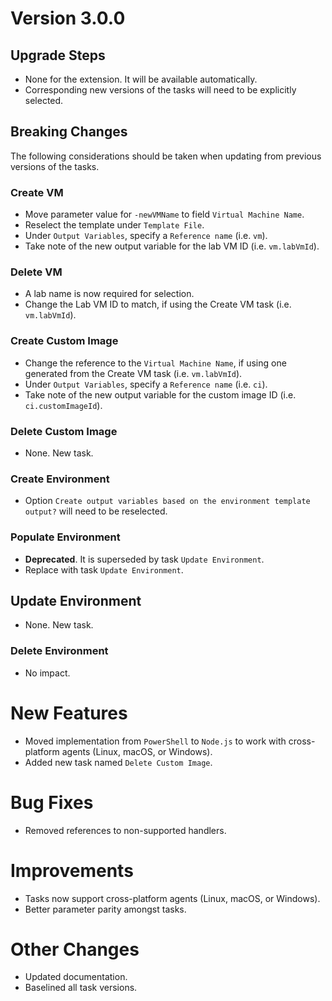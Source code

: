 # Version 3.0.0

## Upgrade Steps
- None for the extension. It will be available automatically.
- Corresponding new versions of the tasks will need to be explicitly selected.

## Breaking Changes
The following considerations should be taken when updating from previous versions of the tasks.

### Create VM
* Move parameter value for `-newVMName` to field `Virtual Machine Name`.
* Reselect the template under `Template File`.
* Under `Output Variables`, specify a `Reference name` (i.e. `vm`).
* Take note of the new output variable for the lab VM ID (i.e. `vm.labVmId`).

### Delete VM
* A lab name is now required for selection.
* Change the Lab VM ID to match, if using the Create VM task (i.e. `vm.labVmId`).

### Create Custom Image
* Change the reference to the `Virtual Machine Name`, if using one generated from the Create VM task (i.e. `vm.labVmId`).
* Under `Output Variables`, specify a `Reference name` (i.e. `ci`).
* Take note of the new output variable for the custom image ID (i.e. `ci.customImageId`).

### Delete Custom Image
* None. New task.

### Create Environment
* Option `Create output variables based on the environment template output?` will need to be reselected.

### Populate Environment
* **Deprecated**. It is superseded by task `Update Environment`.
* Replace with task `Update Environment`.

## Update Environment
* None. New task.

### Delete Environment
* No impact.

# New Features
- Moved implementation from `PowerShell` to `Node.js` to work with cross-platform agents (Linux, macOS, or Windows).
- Added new task named `Delete Custom Image`.

# Bug Fixes
- Removed references to non-supported handlers.

# Improvements
- Tasks now support cross-platform agents (Linux, macOS, or Windows).
- Better parameter parity amongst tasks.

# Other Changes
- Updated documentation.
- Baselined all task versions.